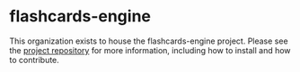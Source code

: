 # flashcards-engine

This organization exists to house the flashcards-engine project. Please see the [project repository](https://github.com/heavy-weather/flashcards-engine) for more information, including how to install and how to contribute.